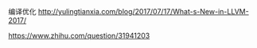 编译优化
http://yulingtianxia.com/blog/2017/07/17/What-s-New-in-LLVM-2017/

https://www.zhihu.com/question/31941203